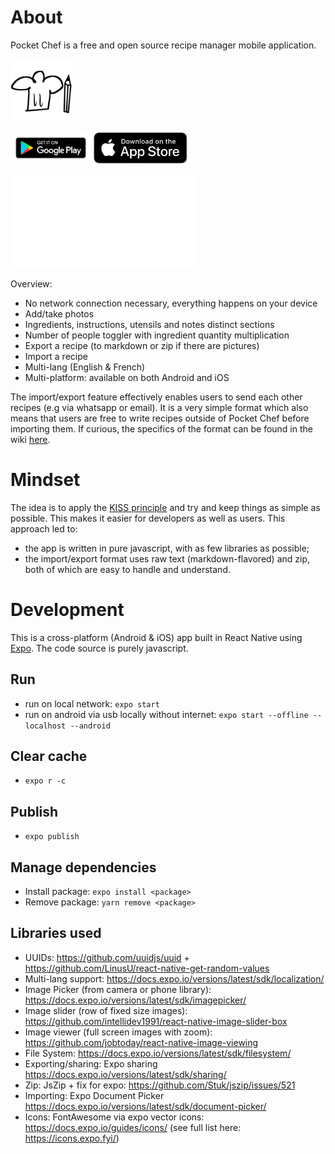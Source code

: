 # About
Pocket Chef is a free and open source recipe manager mobile application.

<img src="assets/images/icon.png" width="100" height="100"/>

<a href="https://play.google.com/store/apps/details?id=fr.ghelouis.pocketchef"><img alt="Get it on Google Play" src="readme_assets/download_badges/play_store_badge.png" height="50"/></a>
<a href="https://apps.apple.com/us/app/pocket-chef/id1536915775#?platform=iphone"><img alt="Download on the App Store" src="readme_assets/download_badges/app_store_badge.svg" height="50"/></a>

![Screenshots](readme_assets/screenshots/Screenshots.md)

Overview:
- No network connection necessary, everything happens on your device 
- Add/take photos
- Ingredients, instructions, utensils and notes distinct sections
- Number of people toggler with ingredient quantity multiplication
- Export a recipe (to markdown or zip if there are pictures)
- Import a recipe
- Multi-lang (English & French)
- Multi-platform: available on both Android and iOS

The import/export feature effectively enables users to send each other recipes
(e.g via whatsapp or email). It is a very simple format which also means that
users are free to write recipes outside of Pocket Chef before importing them.
If curious, the specifics of the format can be found in the wiki
[here](https://github.com/ghelouis/pocketchef/wiki/Recipe-format).

# Mindset
The idea is to apply the [KISS
principle](https://en.wikipedia.org/wiki/KISS_principle) and try and keep
things as simple as possible. This makes it easier for developers as well as
users. This approach led to:
- the app is written in pure javascript, with as few libraries as possible;
- the import/export format uses raw text (markdown-flavored) and zip, both
of which are easy to handle and understand.

# Development
This is a cross-platform (Android & iOS) app built in React Native using
[Expo](https://expo.io/). The code source is purely javascript.

## Run
- run on local network: `expo start`
- run on android via usb locally without internet: `expo start --offline --localhost --android`

## Clear cache
- `expo r -c`

## Publish
- `expo publish`

## Manage dependencies
- Install package: `expo install <package>`
- Remove package: `yarn remove <package>`

## Libraries used
- UUIDs: https://github.com/uuidjs/uuid + https://github.com/LinusU/react-native-get-random-values
- Multi-lang support: https://docs.expo.io/versions/latest/sdk/localization/
- Image Picker (from camera or phone library): https://docs.expo.io/versions/latest/sdk/imagepicker/
- Image slider (row of fixed size images): https://github.com/intellidev1991/react-native-image-slider-box
- Image viewer (full screen images with zoom): https://github.com/jobtoday/react-native-image-viewing
- File System: https://docs.expo.io/versions/latest/sdk/filesystem/
- Exporting/sharing: Expo sharing https://docs.expo.io/versions/latest/sdk/sharing/
- Zip: JsZip + fix for expo: https://github.com/Stuk/jszip/issues/521
- Importing: Expo Document Picker https://docs.expo.io/versions/latest/sdk/document-picker/
- Icons: FontAwesome via expo vector icons: https://docs.expo.io/guides/icons/ (see full list here: https://icons.expo.fyi/)
